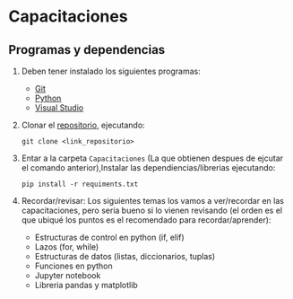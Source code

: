 # Capacitaciones
## Programas y dependencias

1. Deben tener instalado los siguientes programas:
    - [Git](https://git-scm.com/downloads)
    - [Python](https://www.python.org/downloads/)
    - [Visual Studio](https://code.visualstudio.com/)

2. Clonar el [repositorio](https://github.com/JosueDavalos/Capacitaciones), ejecutando:
    ```
    git clone <link_repositorio>
    ```

3. Entar a la carpeta ``Capacitaciones`` (La que obtienen despues de ejcutar el comando anterior),Instalar las dependiencias/librerias ejecutando:
    ```
    pip install -r requiments.txt
    ```
4. Recordar/revisar:
    Los siguientes temas los vamos a ver/recordar en las capacitaciones, pero seria bueno si lo vienen revisando (el orden es el que ubiqué los puntos es el recomendado para recordar/aprender): 
    - Estructuras de control en python (if, elif)
    - Lazos (for, while)
    - Estructuras de datos (listas, diccionarios, tuplas)
    - Funciones en python
    - Jupyter notebook
    - Libreria pandas y matplotlib